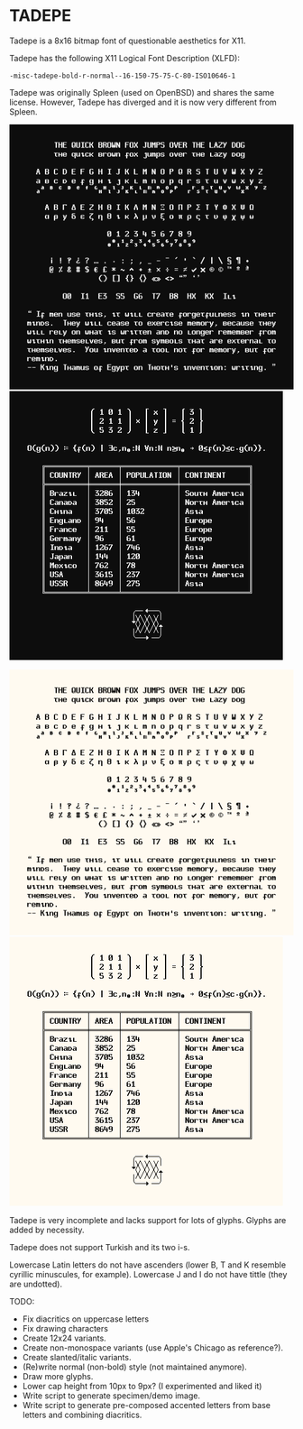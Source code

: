 #                                TADEPE

Tadepe is a 8x16 bitmap font of questionable aesthetics for X11.

Tadepe has the following X11 Logical Font Description (XLFD):

	-misc-tadepe-bold-r-normal--16-150-75-75-C-80-ISO10646-1

Tadepe was originally Spleen (used on OpenBSD) and shares the same
license. However, Tadepe has diverged and it is now very different
from Spleen.

![text specimen, dark background](./specimen-dark-text.png)
![draw specimen, dark background](./specimen-dark-draw.png)

![text specimen, light background](./specimen-light-text.png)
![draw specimen, light background](./specimen-light-draw.png)

Tadepe is very incomplete and lacks support for lots of glyphs.
Glyphs are added by necessity.

Tadepe does not support Turkish and its two i-s.

Lowercase Latin letters do not have ascenders (lower B, T and K
resemble cyrillic minuscules, for example).  Lowercase J and I
do not have tittle (they are undotted).

TODO:
* Fix diacritics on uppercase letters
* Fix drawing characters
* Create 12x24 variants.
* Create non-monospace variants (use Apple's Chicago as reference?).
* Create slanted/italic variants.
* (Re)write normal (non-bold) style (not maintained anymore).
* Draw more glyphs.
* Lower cap height from 10px to 9px? (I experimented and liked it)
* Write script to generate specimen/demo image.
* Write script to generate pre-composed accented letters from base
  letters and combining diacritics.
